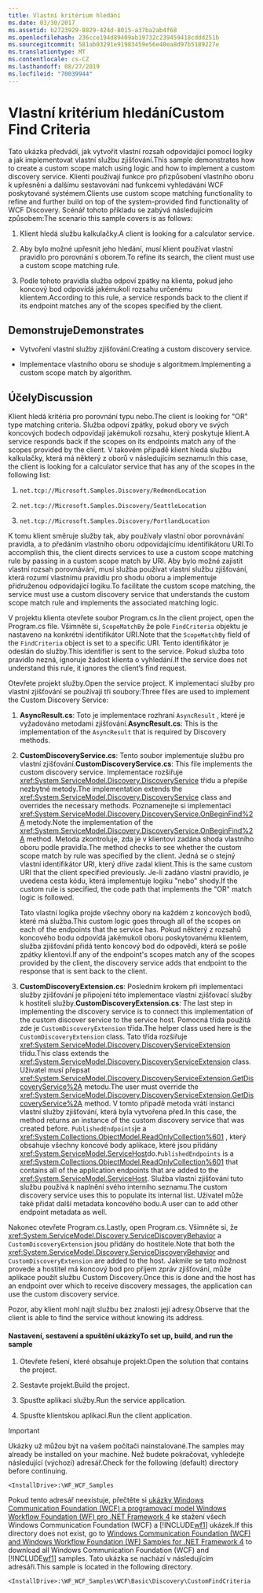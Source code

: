 ```yaml
---
title: Vlastní kritérium hledání
ms.date: 03/30/2017
ms.assetid: b2723929-8829-424d-8015-a37ba2ab4f68
ms.openlocfilehash: 236cce194d89409ab19732c239459418cddd251b
ms.sourcegitcommit: 581ab03291e91983459e56e40ea8d97b5189227e
ms.translationtype: MT
ms.contentlocale: cs-CZ
ms.lasthandoff: 08/27/2019
ms.locfileid: "70039944"
---
```

# <a name="custom-find-criteria"></a><span data-ttu-id="d20d0-102">Vlastní kritérium hledání</span><span class="sxs-lookup"><span data-stu-id="d20d0-102">Custom Find Criteria</span></span>
<span data-ttu-id="d20d0-103">Tato ukázka předvádí, jak vytvořit vlastní rozsah odpovídající pomocí logiky a jak implementovat vlastní službu zjišťování.</span><span class="sxs-lookup"><span data-stu-id="d20d0-103">This sample demonstrates how to create a custom scope match using logic and how to implement a custom discovery service.</span></span> <span data-ttu-id="d20d0-104">Klienti používají funkce pro přizpůsobení vlastního oboru k upřesnění a dalšímu sestavování nad funkcemi vyhledávání WCF poskytované systémem.</span><span class="sxs-lookup"><span data-stu-id="d20d0-104">Clients use custom scope matching functionality to refine and further build on top of the system-provided find functionality of WCF Discovery.</span></span> <span data-ttu-id="d20d0-105">Scénář tohoto příkladu se zabývá následujícím způsobem:</span><span class="sxs-lookup"><span data-stu-id="d20d0-105">The scenario this sample covers is as follows:</span></span>  
  
1. <span data-ttu-id="d20d0-106">Klient hledá službu kalkulačky.</span><span class="sxs-lookup"><span data-stu-id="d20d0-106">A client is looking for a calculator service.</span></span>  
  
2. <span data-ttu-id="d20d0-107">Aby bylo možné upřesnit jeho hledání, musí klient používat vlastní pravidlo pro porovnání s oborem.</span><span class="sxs-lookup"><span data-stu-id="d20d0-107">To refine its search, the client must use a custom scope matching rule.</span></span>  
  
3. <span data-ttu-id="d20d0-108">Podle tohoto pravidla služba odpoví zpátky na klienta, pokud jeho koncový bod odpovídá jakémukoli rozsahu určenému klientem.</span><span class="sxs-lookup"><span data-stu-id="d20d0-108">According to this rule, a service responds back to the client if its endpoint matches any of the scopes specified by the client.</span></span>  
  
## <a name="demonstrates"></a><span data-ttu-id="d20d0-109">Demonstruje</span><span class="sxs-lookup"><span data-stu-id="d20d0-109">Demonstrates</span></span>  
  
- <span data-ttu-id="d20d0-110">Vytvoření vlastní služby zjišťování.</span><span class="sxs-lookup"><span data-stu-id="d20d0-110">Creating a custom discovery service.</span></span>  
  
- <span data-ttu-id="d20d0-111">Implementace vlastního oboru se shoduje s algoritmem.</span><span class="sxs-lookup"><span data-stu-id="d20d0-111">Implementing a custom scope match by algorithm.</span></span>  
  
## <a name="discussion"></a><span data-ttu-id="d20d0-112">Účely</span><span class="sxs-lookup"><span data-stu-id="d20d0-112">Discussion</span></span>  
 <span data-ttu-id="d20d0-113">Klient hledá kritéria pro porovnání typu nebo.</span><span class="sxs-lookup"><span data-stu-id="d20d0-113">The client is looking for "OR" type matching criteria.</span></span> <span data-ttu-id="d20d0-114">Služba odpoví zpátky, pokud obory ve svých koncových bodech odpovídají jakémukoli rozsahu, který poskytuje klient.</span><span class="sxs-lookup"><span data-stu-id="d20d0-114">A service responds back if the scopes on its endpoints match any of the scopes provided by the client.</span></span> <span data-ttu-id="d20d0-115">V takovém případě klient hledá službu kalkulačky, která má některý z oborů v následujícím seznamu:</span><span class="sxs-lookup"><span data-stu-id="d20d0-115">In this case, the client is looking for a calculator service that has any of the scopes in the following list:</span></span>  
  
1. `net.tcp://Microsoft.Samples.Discovery/RedmondLocation`  
  
2. `net.tcp://Microsoft.Samples.Discovery/SeattleLocation`  
  
3. `net.tcp://Microsoft.Samples.Discovery/PortlandLocation`  
  
 <span data-ttu-id="d20d0-116">K tomu klient směruje služby tak, aby používaly vlastní obor porovnávání pravidla, a to předáním vlastního oboru odpovídajícímu identifikátoru URI.</span><span class="sxs-lookup"><span data-stu-id="d20d0-116">To accomplish this, the client directs services to use a custom scope matching rule by passing in a custom scope match by URI.</span></span> <span data-ttu-id="d20d0-117">Aby bylo možné zajistit vlastní rozsah porovnávání, musí služba používat vlastní službu zjišťování, která rozumí vlastnímu pravidlu pro shodu oboru a implementuje přidruženou odpovídající logiku.</span><span class="sxs-lookup"><span data-stu-id="d20d0-117">To facilitate the custom scope matching, the service must use a custom discovery service that understands the custom scope match rule and implements the associated matching logic.</span></span>  
  
 <span data-ttu-id="d20d0-118">V projektu klienta otevřete soubor Program.cs.</span><span class="sxs-lookup"><span data-stu-id="d20d0-118">In the client project, open the Program.cs file.</span></span> <span data-ttu-id="d20d0-119">Všimněte si, `ScopeMatchBy` že pole `FindCriteria` objektu je nastaveno na konkrétní identifikátor URI.</span><span class="sxs-lookup"><span data-stu-id="d20d0-119">Note that the `ScopeMatchBy` field of the `FindCriteria` object is set to a specific URI.</span></span> <span data-ttu-id="d20d0-120">Tento identifikátor je odeslán do služby.</span><span class="sxs-lookup"><span data-stu-id="d20d0-120">This identifier is sent to the service.</span></span> <span data-ttu-id="d20d0-121">Pokud služba toto pravidlo nezná, ignoruje žádost klienta o vyhledání.</span><span class="sxs-lookup"><span data-stu-id="d20d0-121">If the service does not understand this rule, it ignores the client’s find request.</span></span>  
  
 <span data-ttu-id="d20d0-122">Otevřete projekt služby.</span><span class="sxs-lookup"><span data-stu-id="d20d0-122">Open the service project.</span></span> <span data-ttu-id="d20d0-123">K implementaci služby pro vlastní zjišťování se používají tři soubory:</span><span class="sxs-lookup"><span data-stu-id="d20d0-123">Three files are used to implement the Custom Discovery Service:</span></span>  
  
1. <span data-ttu-id="d20d0-124">**AsyncResult.cs**: Toto je implementace rozhraní `AsyncResult` , které je vyžadováno metodami zjišťování.</span><span class="sxs-lookup"><span data-stu-id="d20d0-124">**AsyncResult.cs**: This is the implementation of the `AsyncResult` that is required by Discovery methods.</span></span>  
  
2. <span data-ttu-id="d20d0-125">**CustomDiscoveryService.cs**: Tento soubor implementuje službu pro vlastní zjišťování.</span><span class="sxs-lookup"><span data-stu-id="d20d0-125">**CustomDiscoveryService.cs**: This file implements the custom discovery service.</span></span> <span data-ttu-id="d20d0-126">Implementace rozšiřuje <xref:System.ServiceModel.Discovery.DiscoveryService> třídu a přepíše nezbytné metody.</span><span class="sxs-lookup"><span data-stu-id="d20d0-126">The implementation extends the <xref:System.ServiceModel.Discovery.DiscoveryService> class and overrides the necessary methods.</span></span> <span data-ttu-id="d20d0-127">Poznamenejte si implementaci <xref:System.ServiceModel.Discovery.DiscoveryService.OnBeginFind%2A> metody.</span><span class="sxs-lookup"><span data-stu-id="d20d0-127">Note the implementation of the <xref:System.ServiceModel.Discovery.DiscoveryService.OnBeginFind%2A> method.</span></span> <span data-ttu-id="d20d0-128">Metoda zkontroluje, zda je v klientovi zadána shoda vlastního oboru podle pravidla.</span><span class="sxs-lookup"><span data-stu-id="d20d0-128">The method checks to see whether the custom scope match by rule was specified by the client.</span></span> <span data-ttu-id="d20d0-129">Jedná se o stejný vlastní identifikátor URI, který dříve zadal klient.</span><span class="sxs-lookup"><span data-stu-id="d20d0-129">This is the same custom URI that the client specified previously.</span></span> <span data-ttu-id="d20d0-130">Je-li zadáno vlastní pravidlo, je uvedena cesta kódu, která implementuje logiku "nebo" shody.</span><span class="sxs-lookup"><span data-stu-id="d20d0-130">If the custom rule is specified, the code path that implements the "OR" match logic is followed.</span></span>  
  
     <span data-ttu-id="d20d0-131">Tato vlastní logika projde všechny obory na každém z koncových bodů, které má služba.</span><span class="sxs-lookup"><span data-stu-id="d20d0-131">This custom logic goes through all of the scopes on each of the endpoints that the service has.</span></span> <span data-ttu-id="d20d0-132">Pokud některý z rozsahů koncového bodu odpovídá jakémukoli oboru poskytovanému klientem, služba zjišťování přidá tento koncový bod do odpovědi, která se pošle zpátky klientovi.</span><span class="sxs-lookup"><span data-stu-id="d20d0-132">If any of the endpoint's scopes match any of the scopes provided by the client, the discovery service adds that endpoint to the response that is sent back to the client.</span></span>  
  
3. <span data-ttu-id="d20d0-133">**CustomDiscoveryExtension.cs**: Posledním krokem při implementaci služby zjišťování je připojení této implementace vlastní zjišťovací služby k hostiteli služby.</span><span class="sxs-lookup"><span data-stu-id="d20d0-133">**CustomDiscoveryExtension.cs**: The last step in implementing the discovery service is to connect this implementation of the custom discover service to the service host.</span></span> <span data-ttu-id="d20d0-134">Pomocná třída použitá zde je `CustomDiscoveryExtension` třída.</span><span class="sxs-lookup"><span data-stu-id="d20d0-134">The helper class used here is the `CustomDiscoveryExtension` class.</span></span> <span data-ttu-id="d20d0-135">Tato třída rozšiřuje <xref:System.ServiceModel.Discovery.DiscoveryServiceExtension> třídu.</span><span class="sxs-lookup"><span data-stu-id="d20d0-135">This class extends the <xref:System.ServiceModel.Discovery.DiscoveryServiceExtension> class.</span></span> <span data-ttu-id="d20d0-136">Uživatel musí přepsat <xref:System.ServiceModel.Discovery.DiscoveryServiceExtension.GetDiscoveryService%2A> metodu.</span><span class="sxs-lookup"><span data-stu-id="d20d0-136">The user must override the <xref:System.ServiceModel.Discovery.DiscoveryServiceExtension.GetDiscoveryService%2A> method.</span></span> <span data-ttu-id="d20d0-137">V tomto případě metoda vrátí instanci vlastní služby zjišťování, která byla vytvořena před.</span><span class="sxs-lookup"><span data-stu-id="d20d0-137">In this case, the method returns an instance of the custom discovery service that was created before.</span></span> <span data-ttu-id="d20d0-138">`PublishedEndpoints`je a <xref:System.Collections.ObjectModel.ReadOnlyCollection%601> , který obsahuje všechny koncové body aplikace, které jsou přidány <xref:System.ServiceModel.ServiceHost>do.</span><span class="sxs-lookup"><span data-stu-id="d20d0-138">`PublishedEndpoints` is a <xref:System.Collections.ObjectModel.ReadOnlyCollection%601> that contains all of the application endpoints that are added to the <xref:System.ServiceModel.ServiceHost>.</span></span> <span data-ttu-id="d20d0-139">Služba vlastní zjišťování tuto službu používá k naplnění svého interního seznamu.</span><span class="sxs-lookup"><span data-stu-id="d20d0-139">The custom discovery service uses this to populate its internal list.</span></span> <span data-ttu-id="d20d0-140">Uživatel může také přidat další metadata koncového bodu.</span><span class="sxs-lookup"><span data-stu-id="d20d0-140">A user can to add other endpoint metadata as well.</span></span>  
  
 <span data-ttu-id="d20d0-141">Nakonec otevřete Program.cs.</span><span class="sxs-lookup"><span data-stu-id="d20d0-141">Lastly, open Program.cs.</span></span> <span data-ttu-id="d20d0-142">Všimněte si, že <xref:System.ServiceModel.Discovery.ServiceDiscoveryBehavior> a `CustomDiscoveryExtension` jsou přidány do hostitele.</span><span class="sxs-lookup"><span data-stu-id="d20d0-142">Note that both the <xref:System.ServiceModel.Discovery.ServiceDiscoveryBehavior> and `CustomDiscoveryExtension` are added to the host.</span></span> <span data-ttu-id="d20d0-143">Jakmile se tato možnost provede a hostitel má koncový bod pro příjem zpráv zjišťování, může aplikace použít službu Custom Discovery.</span><span class="sxs-lookup"><span data-stu-id="d20d0-143">Once this is done and the host has an endpoint over which to receive discovery messages, the application can use the custom discovery service.</span></span>  
  
 <span data-ttu-id="d20d0-144">Pozor, aby klient mohl najít službu bez znalosti její adresy.</span><span class="sxs-lookup"><span data-stu-id="d20d0-144">Observe that the client is able to find the service without knowing its address.</span></span>  
  
#### <a name="to-set-up-build-and-run-the-sample"></a><span data-ttu-id="d20d0-145">Nastavení, sestavení a spuštění ukázky</span><span class="sxs-lookup"><span data-stu-id="d20d0-145">To set up, build, and run the sample</span></span>  
  
1. <span data-ttu-id="d20d0-146">Otevřete řešení, které obsahuje projekt.</span><span class="sxs-lookup"><span data-stu-id="d20d0-146">Open the solution that contains the project.</span></span>  
  
2. <span data-ttu-id="d20d0-147">Sestavte projekt.</span><span class="sxs-lookup"><span data-stu-id="d20d0-147">Build the project.</span></span>  
  
3. <span data-ttu-id="d20d0-148">Spusťte aplikaci služby.</span><span class="sxs-lookup"><span data-stu-id="d20d0-148">Run the service application.</span></span>  
  
4. <span data-ttu-id="d20d0-149">Spusťte klientskou aplikaci.</span><span class="sxs-lookup"><span data-stu-id="d20d0-149">Run the client application.</span></span>  
  
> [!IMPORTANT]
> <span data-ttu-id="d20d0-150">Ukázky už můžou být na vašem počítači nainstalované.</span><span class="sxs-lookup"><span data-stu-id="d20d0-150">The samples may already be installed on your machine.</span></span> <span data-ttu-id="d20d0-151">Než budete pokračovat, vyhledejte následující (výchozí) adresář.</span><span class="sxs-lookup"><span data-stu-id="d20d0-151">Check for the following (default) directory before continuing.</span></span>  
>   
> `<InstallDrive>:\WF_WCF_Samples`  
>   
> <span data-ttu-id="d20d0-152">Pokud tento adresář neexistuje, přečtěte si [ukázky Windows Communication Foundation (WCF) a programovací model Windows Workflow Foundation (WF) pro .NET Framework 4](https://go.microsoft.com/fwlink/?LinkId=150780) ke stažení všech Windows Communication Foundation (WCF) a [!INCLUDE[wf1](../../../../includes/wf1-md.md)] ukázek.</span><span class="sxs-lookup"><span data-stu-id="d20d0-152">If this directory does not exist, go to [Windows Communication Foundation (WCF) and Windows Workflow Foundation (WF) Samples for .NET Framework 4](https://go.microsoft.com/fwlink/?LinkId=150780) to download all Windows Communication Foundation (WCF) and [!INCLUDE[wf1](../../../../includes/wf1-md.md)] samples.</span></span> <span data-ttu-id="d20d0-153">Tato ukázka se nachází v následujícím adresáři.</span><span class="sxs-lookup"><span data-stu-id="d20d0-153">This sample is located in the following directory.</span></span>  
>   
> `<InstallDrive>:\WF_WCF_Samples\WCF\Basic\Discovery\CustomFindCriteria`
